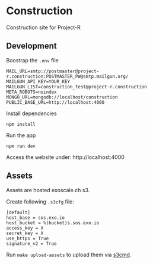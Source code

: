 # Construction
Construction site for Project-R

## Development
Boostrap the `.env` file
```
MAIL_URL=smtp://postmaster@project-r.construction:POSTMASTER_PW@smtp.mailgun.org/
MAILGUN_API_KEY=YOUR_KEY
MAILGUN_LIST=construction_test@project-r.construction
META_ROBOTS=noindex
MONGO_URL=mongodb://localhost/construction
PUBLIC_BASE_URL=http://localhost:4000
```

Install dependencies
```
npm install
```

Run the app
```
npm run dev
```
Access the website under: http://localhost:4000

## Assets

Assets are hosted exoscale.ch s3.

Create following `.s3cfg` file:
```
[default]
host_base = sos.exo.io
host_bucket = %(bucket)s.sos.exo.io
access_key = X
secret_key = X
use_https = True
signature_v2 = True
```

Run `make upload-assets` to upload them via [s3cmd](http://s3tools.org/s3cmd).